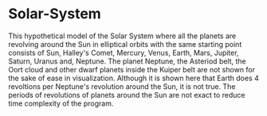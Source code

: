 # Solar-System
This hypothetical model of the Solar System where all the planets are revolving around the Sun in elliptical orbits with the same starting point consists of Sun, Halley's Comet, Mercury, Venus, Earth, Mars, Jupiter, Saturn, Uranus and, Neptune.
The planet Neptune, the Asteriod belt, the Oort cloud and other dwarf planets inside the Kuiper belt are not shown for the sake of ease in visualization. 
Although it is shown here that Earth does 4 revoltions per Neptune's revolution around the Sun, it is not true. The periods of revolutions of planets around the Sun are not exact to reduce time complexity of the program.

